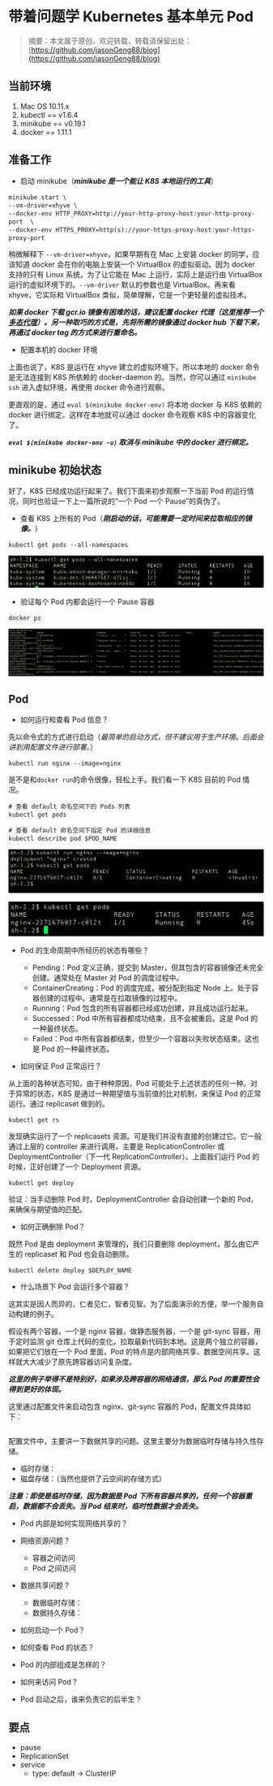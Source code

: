 # 带着问题学 Kubernetes 基本单元 Pod
> 摘要：本文属于原创，欢迎转载，转载请保留出处：[https://github.com/jasonGeng88/blog](https://github.com/jasonGeng88/blog)

## 当前环境
1. Mac OS 10.11.x
2. kubectl == v1.6.4
3. minikube == v0.19.1
4. docker == 1.11.1
 

## 准备工作

* 启动 minikube（***minikube 是一个能让 K8S 本地运行的工具***）

```
minikube start \
--vm-driver=xhyve \
--docker-env HTTP_PROXY=http://your-http-proxy-host:your-http-proxy-port  \
--docker-env HTTPS_PROXY=http(s)://your-https-proxy-host:your-https-proxy-port
```

稍微解释下 ```--vm-driver=xhyve```，如果早期有在 Mac 上安装 docker 的同学，应该知道 docker 会在你的电脑上安装一个 VirtualBox 的虚拟驱动。因为 docker 支持的只有 Linux 系统，为了让它能在 Mac 上运行，实际上是运行由 VirtualBox 运行的虚拟环境下的。```--vm-driver``` 默认的参数也是 VirtualBox。再来看 xhyve，它实际和 VirtualBox 类似，简单理解，它是一个更轻量的虚拟技术。

***如果 docker 下载 gcr.io 镜像有困难的话，建议配置 docker 代理（这里推荐一个 [多态代理](https://duotai.love/)）。另一种取巧的方式是，先将所需的镜像通过 docker hub 下载下来，再通过 docker tag 的方式来进行重命名。***

* 配置本机的 docker 环境

上面也说了，K8S 是运行在 xhyve 建立的虚拟环境下。所以本地的 docker 命令是无法连接到 K8S 所依赖的 docker-daemon 的。当然，你可以通过 ```minikube ssh``` 进入虚拟环境，再使用 docker 命令进行观察。

更直观的是，通过 ```eval $(minikube docker-env)``` 将本地 docker 与 K8S 依赖的 docker 进行绑定。这样在本地就可以通过 docker 命令观察 K8S 中的容器变化了。

***```eval $(minikube docker-env -u)``` 取消与 minikube 中的 docker 进行绑定。***

## minikube 初始状态

好了，K8S 已经成功运行起来了。我们下面来初步观察一下当前 Pod 的运行情况，同时也验证一下上一篇所说的“一个 Pod 一个 Pause”的真伪了。

* 查看 K8S 上所有的 Pod（***刚启动的话，可能需要一定时间来拉取相应的镜像。***）

```
kubectl get pods --all-namespaces
```

![](assets/k8s-pod-01.png)

* 验证每个 Pod 内都会运行一个 Pause 容器

```
docker ps
```

![](assets/k8s-pod-02.png)

## Pod

* 如何运行和查看 Pod 信息？

先以命令式的方式进行启动（*最简单的启动方式，但不建议用于生产环境。后面会讲到用配置文件进行部署。*）

```
kubectl run nginx --image=nginx
```

是不是和```docker run```的命令很像，轻松上手。我们看一下 K8S 目前的 Pod 情况。

```
# 查看 default 命名空间下的 Pods 列表
kubectl get pods
```

```
# 查看 default 命名空间下指定 Pod 的详细信息
kubectl describe pod $POD_NAME
```

![](assets/k8s-pod-03.png)

![](assets/k8s-pod-04.png)

* Pod 的生命周期中所经历的状态有哪些？

	* Pending：Pod 定义正确，提交到 Master，但其包含的容器镜像还未完全创建。通常处在 Master 对 Pod 的调度过程中。
	* ContainerCreating：Pod 的调度完成，被分配到指定 Node 上。处于容器创建的过程中。通常是在拉取镜像的过程中。
	* Running：Pod 包含的所有容器都已经成功创建，并且成功运行起来。
	* Successed：Pod 中所有容器都成功结束，且不会被重启。这是 Pod 的一种最终状态。
	* Failed：Pod 中所有容器都结束，但至少一个容器以失败状态结束。这也是 Pod 的一种最终状态。

* 如何保证 Pod 正常运行？

从上面的各种状态可知，由于种种原因，Pod 可能处于上述状态的任何一种。对于异常的状态，K8S 是通过一种期望值与当前值的比对机制，来保证 Pod 的正常运行。通过 replicaset 做到的。

```
kubectl get rs
``` 

发现确实运行了一个 replicasets 资源。可是我们并没有直接的创建过它。它一般通过上层的 controller 来进行调用，主要是 ReplicationController 或 DeploymentController（下一代 ReplicationController）。上面我们运行 Pod 的时候，正好创建了一个 Deployment 资源。

```
kubectl get deploy
```

验证：当手动删除 Pod 时，DeploymentController 会自动创建一个新的 Pod，来确保与期望值的匹配。
	
* 如何正确删除 Pod？

既然 Pod 是由 deployment 来管理的，我们只要删除 deployment，那么由它产生的 replicaset 和 Pod 也会自动删除。

```
kubectl delete deploy $DEPLOY_NAME
```

* 什么场景下 Pod 会运行多个容器？

这其实是因人而异的，仁者见仁，智者见智。为了后面演示的方便，举一个服务自动构建的例子。

假设有两个容器，一个是 nginx 容器，做静态服务器，一个是 git-sync 容器，用于定时监测 git 仓库上代码的变化，拉取最新代码到本地。这是两个独立的容器，如果把它们放在一个 Pod 里面，Pod 的特点是内部网络共享、数据空间共享。这样就大大减少了原先跨容器访问复杂度。

***这里的例子举得不是特别好，如果涉及跨容器的网络通信，那么 Pod 的重要性会得到更好的体现。***

这里通过配置文件来启动包含 nginx、git-sync 容器的 Pod，配置文件具体如下：

```
```

配置文件中，主要讲一下数据共享的问题。这里主要分为数据临时存储与持久性存储。

* 临时存储：
* 磁盘存储：（当然也提供了云空间的存储方式）

***注意：即使是临时存储，因为数据是 Pod 下所有容器共享的，任何一个容器重启，数据都不会丢失。当 Pod 结束时，临时性数据才会丢失。***

* Pod 内部是如何实现网络共享的？

* 网络资源问题？
	* 容器之间访问
	* Pod 之间访问
* 数据共享问题？
	* 数据临时存储：
	* 数据持久存储：


 * 如何启动一个 Pod？
 * 如何查看 Pod 的状态？
 * Pod 的内部组成是怎样的？
 * 如何来访问 Pod？
 * Pod 启动之后，谁来负责它的后半生？

 
## 要点
* pause
* ReplicationSet
* service
	* type: default -> ClusterIP